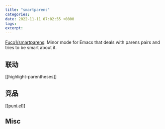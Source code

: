 ```yaml
---
title: "smartparens"
categories: 
date: 2022-11-11 07:02:55 +0800
tags: 
excerpt: 
---
```






[Fuco1/smartparens](https://github.com/Fuco1/smartparens): Minor mode for Emacs that deals with parens pairs and tries to be smart about it.

## 联动

[[highlight-parentheses]]
## 竞品

[[puni.el]]


## Misc






